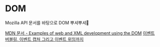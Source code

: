 # DOM

Mozilla API 문서를 바탕으로 DOM 뿌셔뿌셔👊

[MDN 문서 - Examples of web and XML development using the DOM](https://developer.mozilla.org/en-US/docs/Web/API/Document_Object_Model/Examples)
[이벤트 버블링, 이벤트 캡처 그리고 이벤트 위임까지](https://joshua1988.github.io/web-development/javascript/event-propagation-delegation/)

